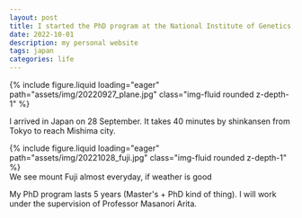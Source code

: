 ```yaml
---
layout: post
title: I started the PhD program at the National Institute of Genetics, Japan
date: 2022-10-01
description: my personal website
tags: japan
categories: life
---
```


<div class="row mt-3">
    <div class="col-sm mt-3 mt-md-0">
        {% include figure.liquid loading="eager" path="assets/img/20220927_plane.jpg" class="img-fluid rounded z-depth-1" %}
    </div>
</div>
<div class="caption">
    
</div>

I arrived in Japan on 28 September. It takes 40 minutes by shinkansen from Tokyo to reach Mishima city.

<div class="row mt-3">
    <div class="col-sm mt-3 mt-md-0">
        {% include figure.liquid loading="eager" path="assets/img/20221028_fuji.jpg" class="img-fluid rounded z-depth-1" %}
    </div>
</div>
<div class="caption">
    We see mount Fuji almost everyday, if weather is good
</div>

My PhD program lasts 5 years (Master's + PhD kind of thing). I will work under the supervision of Professor Masanori Arita.